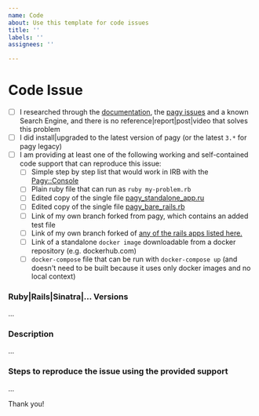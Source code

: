 ```yaml
---
name: Code
about: Use this template for code issues
title: ''
labels: ''
assignees: ''

---
```

<!--

Code Issues are reserved for real, reproducible pagy-code issues. If you are not sure about it, please use the "Pagy Q&A" button issue.

By following the steps below you will either solve your problem or ensure that it's a real reproducible issue to fix.

WARNING: CODE ISSUES NOT FOLLOWING THIS TEMPLATE MAY BE DELETED WITHOUT NOTICE 

-->

# Code Issue
- [ ] I researched through the [documentation](https://ddnexus.github.io/pagy/), the [pagy issues](https://github.com/ddnexus/pagy/issues) and a known Search Engine, and there is no reference|report|post|video that solves this problem
- [ ] I did install|upgraded to the latest version of pagy (or the latest `3.*` for pagy legacy)
- [ ] I am providing at least one of the following working and self-contained code support that can reproduce this issue:
   <!-- Check all that apply [x] -->
   - [ ] Simple step by step list that would work in IRB with the [Pagy::Console](https://ddnexus.github.io/pagy/api/console)
   - [ ] Plain ruby file that can run as `ruby my-problem.rb`
   - [ ] Edited copy of the single file [pagy_standalone_app.ru](https://github.com/ddnexus/pagy/blob/master/apps/pagy_standalone_app.ru)
   - [ ] Edited copy of the single file [pagy_bare_rails.rb](https://github.com/ddnexus/pagy/blob/master/apps/pagy_bare_rails.rb)
   - [ ] Link of my own branch forked from pagy, which contains an added test file  
   - [ ] Link of my own branch forked of [any of the rails apps listed here.](https://github.com/stars/benkoshy/lists/rails-demo-apps-for-pagy)
   - [ ] Link of a standalone `docker image` downloadable from a docker repository (e.g. dockerhub.com)
   - [ ] `docker-compose` file that can be run with `docker-compose up` (and doesn't need to be built because it uses only docker images and no local context)

<!-- IMPORTANT: repositories of your own apps are not an acceptable support unless they satisfy one of the points above. -->


### Ruby|Rails|Sinatra|... Versions

...

### Description

...

### Steps to reproduce the issue using the provided support

...

Thank you!
